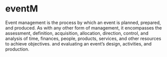 # eventM
Event management is the process by which an event is planned, prepared, and produced. As with any other form of management, it encompasses the assessment, definition, acquisition, allocation, direction, control, and analysis of time, finances, people, products, services, and other resources to achieve objectives. and evaluating an event’s design, activities, and production.
